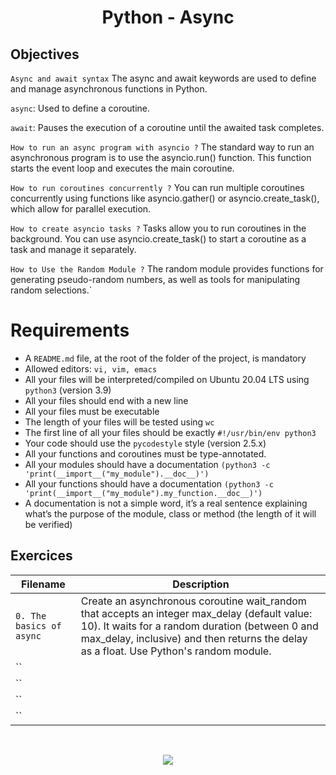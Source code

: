 
<div align= "center">
  <h1>Python - Async</h1>
</div>

##  Objectives

`Async and await syntax`
The async and await keywords are used to define and manage asynchronous functions in Python.

`async`: Used to define a coroutine.

`await`: Pauses the execution of a coroutine until the awaited task completes.

`How to run an async program with asyncio ?`
The standard way to run an asynchronous program is to use the asyncio.run() function. This function starts the event loop and executes the main coroutine.

`How to run coroutines concurrently ?`
You can run multiple coroutines concurrently using functions like asyncio.gather() or asyncio.create_task(), which allow for parallel execution.

`How to create asyncio tasks ?`
Tasks allow you to run coroutines in the background. You can use asyncio.create_task() to start a coroutine as a task and manage it separately.

`How to Use the Random Module ?`
The random module provides functions for generating pseudo-random numbers, as well as tools for manipulating random selections.`

# Requirements
- A `README.md` file, at the root of the folder of the project, is mandatory
- Allowed editors: `vi, vim, emacs`
- All your files will be interpreted/compiled on Ubuntu 20.04 LTS using `python3` (version 3.9)
- All your files should end with a new line
- All your files must be executable
- The length of your files will be tested using `wc`
- The first line of all your files should be exactly `#!/usr/bin/env python3`
- Your code should use the `pycodestyle` style (version 2.5.x)
- All your functions and coroutines must be type-annotated.
- All your modules should have a documentation `(python3 -c 'print(__import__("my_module").__doc__)')`
- All your functions should have a documentation `(python3 -c 'print(__import__("my_module").my_function.__doc__)')`
- A documentation is not a simple word, it’s a real sentence explaining what’s the purpose of the module, class or method (the length of it will be verified)

## Exercices

| Filename | Description |
| -------- | ----------- |
|`0. The basics of async`|Create an asynchronous coroutine wait_random that accepts an integer max_delay (default value: 10). It waits for a random duration (between 0 and max_delay, inclusive) and then returns the delay as a float. Use Python's random module.|
|``||
|``||
|``||
|``||


<br>

<p align="center">
  <img src="https://i.imgur.com/J1oVLId.jpeg" name="logo Holberton"/>
</p>